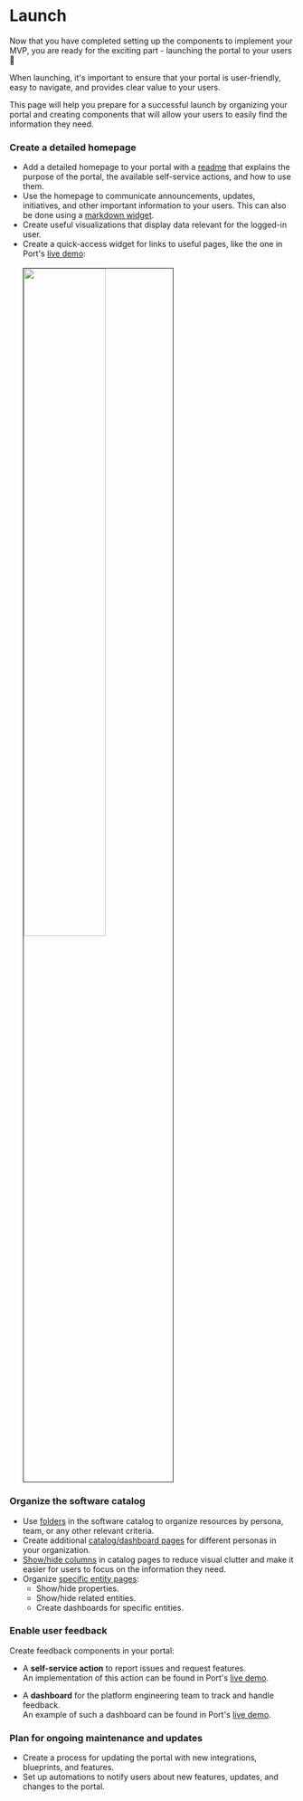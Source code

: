 # Launch

Now that you have completed setting up the components to implement your MVP, you are ready for the exciting part - launching the portal to your users 🚀

When launching, it's important to ensure that your portal is user-friendly, easy to navigate, and provides clear value to your users.

This page will help you prepare for a successful launch by organizing your portal and creating components that will allow your users to easily find the information they need.

### Create a detailed homepage

- Add a detailed homepage to your portal with a [readme](https://docs.getport.io/customize-pages-dashboards-and-plugins/dashboards/#markdown) that explains the purpose of the portal, the available self-service actions, and how to use them.
- Use the homepage to communicate announcements, updates, initiatives, and other important information to your users.
  This can also be done using a [markdown widget](https://docs.getport.io/customize-pages-dashboards-and-plugins/dashboards/#markdown).
- Create useful visualizations that display data relevant for the logged-in user.
- Create a quick-access widget for links to useful pages, like the one in Port's [live demo](https://demo.getport.io): 
  <br/><br/><img src="/img/guides/implementation-guide/quick-access-widget.png" width="55%" border="1px" />

### Organize the software catalog

- Use [folders](https://docs.getport.io/customize-pages-dashboards-and-plugins/page/folders) in the software catalog to organize resources by persona, team, or any other relevant criteria.
- Create additional [catalog/dashboard pages](https://docs.getport.io/customize-pages-dashboards-and-plugins/dashboards/#dynamic-filters) for different personas in your organization.
- [Show/hide columns](https://docs.getport.io/customize-pages-dashboards-and-plugins/page/catalog-page#hideshow-columns) in catalog pages to reduce visual clutter and make it easier for users to focus on the information they need.
- Organize [specific entity pages](https://docs.getport.io/customize-pages-dashboards-and-plugins/page/entity-page):
  - Show/hide properties.
  - Show/hide related entities.
  - Create dashboards for specific entities.

### Enable user feedback

Create feedback components in your portal:
  - A **self-service action** to report issues and request features.  
    An implementation of this action can be found in Port's [live demo](https://demo.getport.io/self-serve?action=leave_a_feedback_the_portal).

  - A **dashboard** for the platform engineering team to track and handle feedback.  
    An example of such a dashboard can be found in Port's [live demo](https://demo.getport.io/feedback_dashboard).

### Plan for ongoing maintenance and updates

- Create a process for updating the portal with new integrations, blueprints, and features.
- Set up automations to notify users about new features, updates, and changes to the portal.